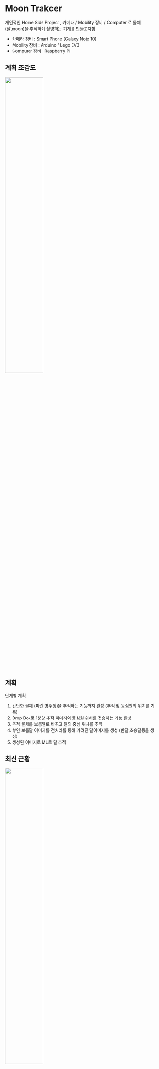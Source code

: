 


# Moon Trakcer

개인적인 Home Side Project , 카메라 / Mobility 장비 / Computer 로 물체(달,moon)을 추적하며 촬영하는 기계를 만들고자함 

* 카메라 장비 : Smart Phone (Galaxy Note 10)
* Mobility 장비 : Arduino / Lego EV3
* Computer 장비 : Raspberry Pi



## 계획 조감도 

<img width="50%" height="50%" src="https://user-images.githubusercontent.com/23700286/155877486-7156031f-f663-4443-8772-0c189dd28be4.png"/>

## 계획 

단계별 계획 

1. 간단한 물체 (파란 병뚜껑)을 추적하는 기능까지 완성 (추적 및 동심원의 위치를 기록)
2. Drop Box로 1분당 추적 이미지와 동심원 위치를 전송하는 기능 완성
3. 추적 물체를 보름달로 바꾸고 달의 중심 위치를 추적 
4. 쌓인 보름달 이미지를 전처리를 통해 가려진 달이미지를 생성 (반달,초승달등을 생성)
5. 생성된 이미지로 ML로 달 추적 



## 최신 근황
<img width="50%" height="50%" src="https://user-images.githubusercontent.com/23700286/155877178-c437f57e-0741-4931-83ef-c99b18bc0b24.gif"/>



## 1단계 


### 1-1 단계 : Camera의 이미지를 Computer에 연결 

* Smart Phone Camera를 이용 IP WebCam app를 중계하여 Computer에서 Video Image 수신 환경 설정 (IP주소)
  --> Opencv와 IP WebCam APP 이용 
* Opencv에서 물체 (HSV로 특징을 mask) 특정 , 특정된 물체의 ROI 설정 및 중심위치 확인 , 현재는 HSV기준으로 물체 추적 (-> 추후에 ML)



### 1-2 단계 : Computer에서 물체 추적 위치 파악 , Lege EV3에 명령 송신



<img width="50%" height="50%" src="https://user-images.githubusercontent.com/23700286/156370209-76f91226-2429-412a-873e-334f7d359c83.gif"/>




### 1-3 단계 : Lego 완성 (일단 , 좌우움직임만 가능)


일단 좌우 움직임으로 물체 추적을 통신으로 움직이게 만들었음 이후 상하로 움직이는 Lego 모빌리티도 추가 예정 


<img width="50%" height="50%" src="https://user-images.githubusercontent.com/23700286/156370126-052ec0a7-a607-4a32-8faa-85f72c7ba4c5.jpg"/>







### 1-4 단계 : DropBox로 Image 전송


더 정확한 추적을 하기위해 추적된 물체의 이미지를 모아서 10초마다 이미지를 Drop Box로 저장 


<img width="50%" height="50%" src="https://user-images.githubusercontent.com/23700286/156368637-f4238e7a-d293-445b-be45-0e81e42e6133.PNG"/>








